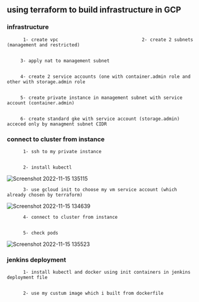 ##   using terraform to build infrastructure in GCP

###  infrastructure

          1- create vpc                               2- create 2 subnets (management and restricted)      
          
          
         3- apply nat to management subnet                                        
         
           
         4- create 2 service accounts (one with container.admin role and other with storage.admin role
          
          
         5- create private instance in management subnet with service account (container.admin)


         6- create standard gke with service account (storage.admin) acceced only by managment subnet CIDR
        

###  connect to cluster from instance


          1- ssh to my private instance     
 
                    
          2- install kubectl    
![Screenshot 2022-11-15 135115](https://user-images.githubusercontent.com/43928828/202166287-443b590e-e759-41d6-91a2-4fd6367fc7a1.png)     
          
          
          3- use gcloud init to choose my vm service account (which already chosen by terraform)   
 ![Screenshot 2022-11-15 134639](https://user-images.githubusercontent.com/43928828/202166463-56422e5a-3e53-48ef-a704-74270c3d10fc.png)

          
          
          4- connect to cluster from instance
          
          
          5- check pods    
 ![Screenshot 2022-11-15 135523](https://user-images.githubusercontent.com/43928828/202166509-59cfb445-7795-4e4d-afd3-830b5a6ea330.png)


###  jenkins deployment


          1- install kubectl and docker using init containers in jenkins deployment file
          
          
          2- use my custum image which i built from dockerfile

